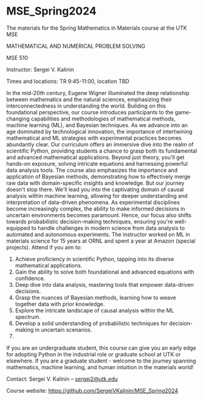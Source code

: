# MSE_Spring2024
The materials for the Spring Mathematics in Materials course at the UTK MSE

MATHEMATICAL AND NUMERICAL PROBLEM SOLVING 

MSE 510

Instructor: Sergei V. Kalinin

Times and locations: TR 9:45-11:00, location TBD

In the mid-20th century, Eugene Wigner illuminated the deep relationship between mathematics and the natural sciences, emphasizing their interconnectedness in understanding the world. Building on this foundational perspective, our course introduces participants to the game-changing capabilities and methodologies of mathematical methods, machine learning (ML), and Bayesian techniques. As we advance into an age dominated by technological innovation, the importance of intertwining mathematical and ML strategies with experimental practices becomes abundantly clear. Our curriculum offers an immersive dive into the realm of scientific Python, providing students a chance to grasp both its fundamental and advanced mathematical applications. Beyond just theory, you'll get hands-on exposure, solving intricate equations and harnessing powerful data analysis tools. The course also emphasizes the importance and application of Bayesian methods, demonstrating how to effectively merge raw data with domain-specific insights and knowledge.
	But our journey doesn't stop there. We'll lead you into the captivating domain of causal analysis within machine learning, allowing for deeper understanding and interpretation of data-driven phenomena. As experimental disciplines become increasingly complex, the ability to make informed decisions in uncertain environments becomes paramount. Hence, our focus also shifts towards probabilistic decision-making techniques, ensuring you're well-equipped to handle challenges in modern science from data analysis to automated and autonomous experiments. The instructor worked on ML in materials science for 15 years at ORNL and spent a year at Amazon (special projects). Attend if you aim to: 
 
1.	Achieve proficiency in scientific Python, tapping into its diverse mathematical applications. 
2.	Gain the ability to solve both foundational and advanced equations with confidence.
3.	Deep dive into data analysis, mastering tools that empower data-driven decisions.
4.	Grasp the nuances of Bayesian methods, learning how to weave together data with prior knowledge.
5.	Explore the intricate landscape of causal analysis within the ML spectrum.
6.	Develop a solid understanding of probabilistic techniques for decision-making in uncertain scenarios.
7.	
If you are an undergraduate student, this course can give you an early edge for adopting Python in the industrial role or graduate school at UTK or elsewhere. If you are a graduate student - welcome to the journey spanning mathematics, machine learning, and human intuition in the materials world!

Contact:  Sergei V. Kalinin – sergei2@utk.edu

Course website:  https://github.com/SergeiVKalinin/MSE_Spring2024 
